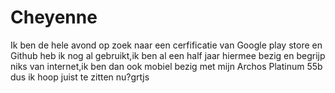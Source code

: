 # Cheyenne
Ik ben de hele avond op zoek naar een cerfificatie van Google play store en Github heb ik nog al gebruikt,ik ben al een half jaar hiermee bezig en begrijp niks van internet,ik ben dan ook mobiel bezig met mijn Archos Platinum 55b dus ik hoop juist te zitten nu?grtjs
